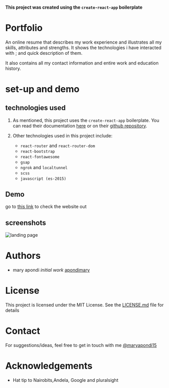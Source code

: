 
#### This project was created using the `create-react-app` boilerplate

# Portfolio

An online resume that describes my work experience  and illustrates all my skills, attributes and strengths. It shows the technologies i have interacted with ; and quick description of them. 

It also contains all my contact information and entire work and education history.

# set-up and demo

## technologies used

1. As mentioned, this project uses the `create-react-app` boilerplate. You can read their documentation [here](https://facebook.github.io/create-react-app/docs/getting-started) or on their [github repository](https://github.com/facebook/create-react-app).

2. Other technologies used in this project include:
    * `react-router` and `react-router-dom`
    * `react-bootstrap`
    * `react-fontawesome`
    * `gsap`
    * `ngrok` and `localtunnel`
    * `scss`
    * `javascript (es-2015)`

## Demo

go to [this link]() to check the website out

## screenshots

![landing page]("https://github.com/MaryApondi/portfolio/tree/master/src/images/Screenshot(79).png")

# Authors

* mary apondi _initial work_ [apondimary](https://github.com/MaryApondi)

# License

This project is licensed under the MIT License. See the [LICENSE.md](https://github.com/MaryApondi/portfolio/tree/master/LICENSE.md) file for details

# Contact

For suggestions/ideas, feel free to get in touch with me [@maryapondi15](https://twitter.com/maryapondi)

# Acknowledgements

* Hat tip to Nairobits,Andela, Google and pluralsight
